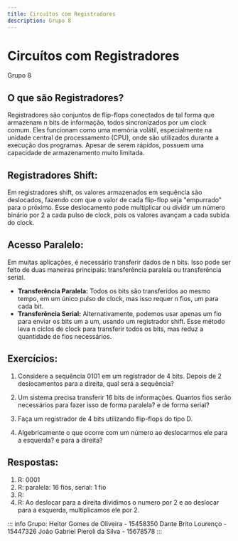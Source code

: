 ```yaml
---
title: Circuítos com Registradores
description: Grupo 8
---
```



# Circuítos com Registradores
Grupo 8
## O que são Registradores?
Registradores são conjuntos de flip-flops conectados de tal forma que armazenam n bits de informação, todos sincronizados por um clock comum. Eles funcionam como uma memória volátil, especialmente na unidade central de processamento (CPU), onde são utilizados durante a execução dos programas. Apesar de serem rápidos, possuem uma capacidade de armazenamento muito limitada.
## Registradores Shift:
Em registradores shift, os valores armazenados em sequência são deslocados, fazendo com que o valor de cada flip-flop seja "empurrado" para o próximo. Esse deslocamento pode multiplicar ou dividir um número binário por 2 a cada pulso de clock, pois os valores avançam a cada subida do clock.
## Acesso Paralelo:
Em muitas aplicações, é necessário transferir dados de n bits. Isso pode ser feito de duas maneiras principais: transferência paralela ou transferência serial.

- **Transferência Paralela:** Todos os bits são transferidos ao mesmo tempo, em um único pulso de clock, mas isso requer n fios, um para cada bit.
- **Transferência Serial:** Alternativamente, podemos usar apenas um fio para enviar os bits um a um, usando um registrador shift. Esse método leva n ciclos de clock para transferir todos os bits, mas reduz a quantidade de fios necessários.

## Exercícios:

1. Considere a sequência 0101 em um registrador de 4 bits. Depois de 2 deslocamentos para a direita, qual será a sequência?

2. Um sistema precisa transferir 16 bits de informações. Quantos fios serão necessários para fazer isso de forma paralela? e de forma serial?

3. Faça um registrador de 4 bits utilizando flip-flops do tipo D.

4. Algebricamente o que ocorre com um número ao deslocarmos ele para a esquerda? e para a direita?

## Respostas:
<ol>
  <li>R: 0001</li>
  <li>R: paralela: 16 fios, serial: 1 fio</li>
  <li>R: </li>
  <li>R: Ao deslocar para a direita dividimos o numero por 2 e ao deslocar para a esquerda, multiplicamos ele por 2.</li>
</ol>

::: info
Grupo:
Heitor Gomes de Oliveira - 15458350
Dante Brito Lourenço - 15447326
João Gabriel Pieroli da Silva - 15678578
:::

